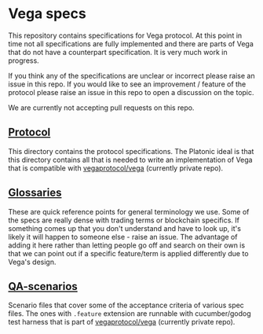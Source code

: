 # Vega specs
This repository contains specifications for Vega protocol. 
At this point in time not all specifications are fully implemented and there are parts of Vega that do not have a counterpart specification.
It is very much work in progress. 

If you think any of the specifications are unclear or incorrect please raise an issue in this repo. 
If you would like to see an improvement / feature of the protocol please raise an issue in this repo to open a discussion on the topic. 

We are currently not accepting pull requests on this repo.

## [Protocol](./protocol/)
This directory contains the protocol specifications. The Platonic ideal is that this directory contains all that is needed to write an
implementation of Vega that is compatible with [vegaprotocol/vega](https://github.com/vegaprotocol/vega) (currently private repo).

## [Glossaries](./glossaries/)
These are quick reference points for general terminology we use. Some of the specs are really dense with trading terms 
or blockchain specifics. If something comes up that you don't understand and have to look up, it's likely it will happen
to someone else - raise an issue. 
The advantage of adding it here rather than
letting people go off and search on their own is that we can point out if a specific feature/term is applied differently
due to Vega's design.

## [QA-scenarios](./qa-scenarios/) 
Scenario files that cover some of the acceptance criteria of various spec files. 
The ones with `.feature` extension are runnable with cucumber/godog test harness that is part of [vegaprotocol/vega](https://github.com/vegaprotocol/vega) (currently private repo).
